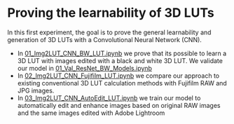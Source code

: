 # Proving the learnability of 3D LUTs

In this first experiment, the goal is to prove the general learnability  and generation of 3D LUTs with a Convolutional Neural Network (CNN).

- In [01_Img2LUT_CNN_BW_LUT.ipynb](https://github.com/ns144/3D-LUT/blob/main/01_CNN_Img2LUT/01_Img2LUT_CNN_BW_LUT.ipynb) we prove that its possible to learn a 3D LUT with images edited with a black and white 3D LUT. We validate our model in [01_Val_ResNet_BW_Models.ipynb](https://github.com/ns144/3D-LUT/blob/main/01_CNN_Img2LUT/01_Val_ResNet_BW_Models.ipynb) 
- In [02_Img2LUT_CNN_Fujifilm_LUT.ipynb](https://github.com/ns144/3D-LUT/blob/main/01_CNN_Img2LUT/02_Img2LUT_CNN_Fujifilm_LUT.ipynb) we compare our approach to existing conventional 3D LUT calculation methods with Fujifilm RAW and JPG images.
- In [03_Img2LUT_CNN_AutoEdit_LUT.ipynb](https://github.com/ns144/3D-LUT/blob/main/01_CNN_Img2LUT/03_Img2LUT_CNN_AutoEdit_LUT.ipynb) we train our model to automatically edit and enhance images based on original RAW images and the same images edited with Adobe Lightroom

 